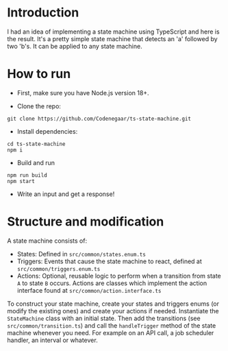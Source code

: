 # Introduction

I had an idea of implementing a state machine using TypeScript and
here is the result. It's a pretty simple state machine that detects an 'a'
followed by two 'b's. It can be applied to any state machine.

# How to run

- First, make sure you have Node.js version 18+.

- Clone the repo:

`git clone https://github.com/Codenegaar/ts-state-machine.git`

- Install dependencies:

```
cd ts-state-machine
npm i
```

- Build and run

```
npm run build
npm start
```

- Write an input and get a response!

# Structure and modification

A state machine consists of:

- States: Defined in `src/common/states.enum.ts`
- Triggers: Events that cause the state machine to react, defined at `src/common/triggers.enum.ts`
- Actions: Optional, reusable logic to perform when a transition from state `A` to state `B` occurs. Actions are classes which implement the action interface found at `src/common/action.interface.ts`

To construct your state machine, create your states and triggers enums
(or modify the existing ones) and create your actions if needed.
Instantiate the `StateMachine` class with an initial state.
Then add the transitions (see `src/common/transition.ts`) and call the
`handleTrigger` method of the state machine whenever you need.
For example on an API call, a job scheduler handler, an interval or whatever.
